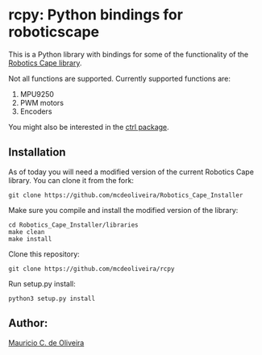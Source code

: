 # rcpy: Python bindings for roboticscape

This is a Python library with bindings for some of the functionality of the [Robotics Cape library](https://github.com/StrawsonDesign/Robotics_Cape_Installer).

Not all functions are supported. Currently supported functions are:

1. MPU9250
2. PWM motors
3. Encoders

You might also be interested in the [ctrl package](https://github.com/mcdeoliveira/ctrl).

## Installation

As of today you will need a modified version of the current Robotics
Cape library. You can clone it from the fork:

    git clone https://github.com/mcdeoliveira/Robotics_Cape_Installer

Make sure you compile and install the modified version of the library:

    cd Robotics_Cape_Installer/libraries
    make clean
    make install

Clone this repository:

    git clone https://github.com/mcdeoliveira/rcpy

Run setup.py install:

    python3 setup.py install

## Author:

[Mauricio C. de Oliveira](https://control.ucsd.edu/mauricio)